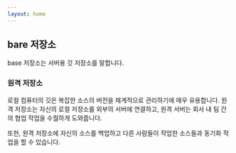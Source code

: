 ```yaml
---
layout: home
---
```

## bare 저장소
base 저장소는 서버용 깃 저장소를 말합니다.

### 원격 저장소
로컬 컴퓨터의 깃은 복잡한 소스의 버전을 체계적으로 관리하기에 매우 유용합니다. 
원격 저장소는 자신의 로컬 저장소를 외부의 서버에 연결하고, 원격 서버는 회사 내 팀 간의 협업 작업을 수월하게 도와줍니다.

또한, 원격 저장소에 자신의 소스를 백업하고 다른 사람들이 작업한 소스들과 동기화 작업을 할 수 있습니다.
